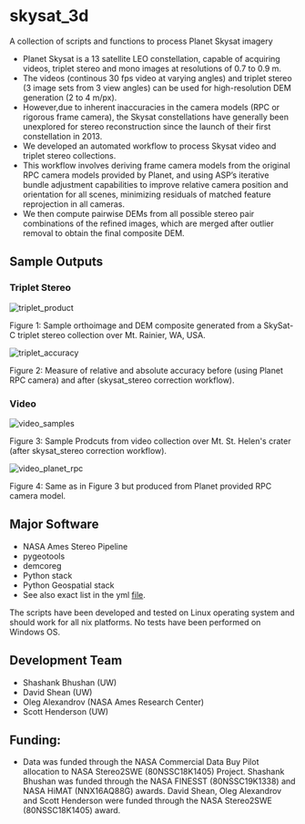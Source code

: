 # skysat_3d
A collection of scripts and functions to process Planet Skysat imagery 
- Planet Skysat is a 13 satellite LEO constellation, capable of acquiring videos, triplet stereo and mono images at resolutions of 0.7 to 0.9 m. 
- The videos (continous 30 fps video at varying angles)  and triplet stereo (3 image sets from 3 view angles) can be used for high-resolution DEM generation (2 to 4 m/px). 
- However,due to inherent inaccuracies in the camera models (RPC or rigorous frame camera), the Skysat constellations have
generally been unexplored for stereo reconstruction since the launch of their first constellation in 2013.
- We developed an automated workflow to process Skysat video and triplet stereo collections. 
- This workflow involves deriving frame camera models from the original RPC camera models provided by Planet, and using ASP’s iterative bundle adjustment capabilities to improve relative camera position and
orientation for all scenes, minimizing residuals of matched feature reprojection in all cameras. 
- We then compute pairwise DEMs from all possible stereo pair combinations of the refined images, which are
merged after outlier removal to obtain the final composite DEM.
## Sample Outputs

### Triplet Stereo
![triplet_product](/doc/img/Figure3.jpg)

Figure 1: Sample orthoimage and DEM composite generated from a SkySat-C triplet stereo collection over Mt. Rainier, WA, USA.

![triplet_accuracy](/doc/img/Figure4.jpg)

Figure 2: Measure of relative and absolute accuracy before (using Planet RPC camera) and after (skysat_stereo correction workflow).

### Video

![video_samples](/doc/img/Figure5.jpg)

Figure 3: Sample Prodcuts from video collection over Mt. St. Helen's crater (after skysat_stereo correction workflow).

![video_planet_rpc](/doc/img/SF2.jpg)

Figure 4: Same as in Figure 3 but produced from Planet provided RPC camera model.


## Major Software 
- NASA Ames Stereo Pipeline
- pygeotools
- demcoreg
- Python stack 
- Python Geospatial stack
- See also exact list in the yml [file](https://github.com/ShashankBice/skysat_stereo/blob/master/environment.yml).

The scripts have been developed and tested on Linux operating system and should work for all nix platforms. No tests have been performed on Windows OS.

## Development Team
- Shashank Bhushan (UW)
- David Shean (UW)
- Oleg Alexandrov (NASA Ames Research Center)
- Scott Henderson (UW)

## Funding:
- Data was funded through the NASA Commercial Data Buy Pilot allocation to NASA Stereo2SWE (80NSSC18K1405) Project. Shashank Bhushan was funded through the NASA FINESST (80NSSC19K1338) and NASA HiMAT (NNX16AQ88G) awards. David Shean, Oleg Alexandrov and Scott Henderson were funded through the NASA Stereo2SWE (80NSSC18K1405) award. 
